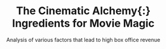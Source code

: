 ---
layout: page
title: The Cinematic Alchemy\{:} Ingredients for Movie Magic
subtitle: Analysis of various factors that lead to high box office revenue
cover-img: /assets/img/clap.png
thumbnail-img: /assets/img/clap.png
share-img: /assets/img/clap.png
use-site-title: true
---